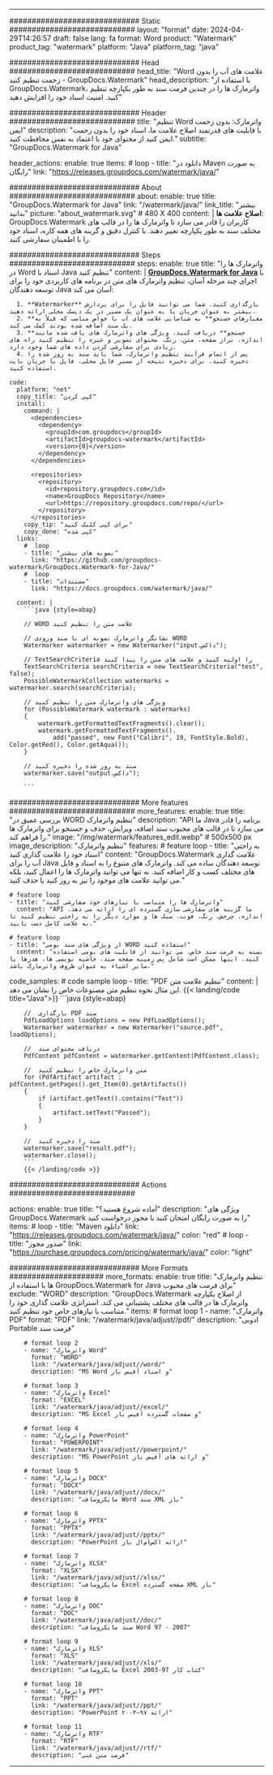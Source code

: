 
---
############################# Static ############################
layout: "format"
date:  2024-04-29T14:26:57
draft: false
lang: fa
format: Word
product: "Watermark"
product_tag: "watermark"
platform: "Java"
platform_tag: "java"

############################# Head ############################
head_title: "Word علامت های آب را بدون زحمت تنظیم کنید - GroupDocs.Watermark"
head_description: "با استفاده از GroupDocs.Watermark، واترمارک ها را در چندین فرمت سند به طور یکپارچه تنظیم کنید. امنیت اسناد خود را افزایش دهید"

############################# Header ############################
title: "تنظیم Word واترمارک: بدون زحمت ایمن" 
description: "با قابلیت های قدرتمند اصلاح علامت ما، اسناد خود را بدون زحمت ایمن کنید از محتوای خود با اعتماد به نفس محافظت کنید."
subtitle: "GroupDocs.Watermark for Java" 

header_actions:
  enable: true
  items:
    #  loop
    - title: "دانلود در Maven به صورت رایگان"
      link: "https://releases.groupdocs.com/watermark/java/"
      
############################# About ############################
about:
    enable: true
    title: "GroupDocs.Watermark for Java"
    link: "/watermark/java/"
    link_title: "بیشتر بدانید"
    picture: "about_watermark.svg" # 480 X 400
    content: |
       **اصلاح علامت ها**: GroupDocs.Watermark کاربران را قادر می سازد تا واترمارک ها را در قالب های مختلف سند به طور یکپارچه تغییر دهند. با کنترل دقیق و گزینه های همه کاره، اسناد خود را با اطمینان سفارشی کنید.

############################# Steps ############################
steps:
    enable: true
    title: "واترمارک ها را در Word اسناد با Java تنظیم کنید"
    content: |
      **[GroupDocs.Watermark for Java](https://products.groupdocs.com/watermark/java/)** با اجرای چند مرحله آسان، تنظیم واترمارک های متن در برنامه های کاربردی خود را برای توسعه دهندگان Java آسان می کند:
      
      1. **Watermarker** بارگذاری کنید. شما می توانید فایل را برای پردازش بیشتر به عنوان جریان یا به عنوان یک مسیر در یک دیسک محلی ارائه دهید.
      2. **معیارهای جستجو** به شناسایی علامت های آب با خواص مناسب که قبلاً به یک سند اضافه شده بودند کمک می کند.
      3. **جستجو** دریافت کنید. ویژگی های واترمارک های یافت شده مانند اندازه، تراز صفحه، متن، رنگ، محتوای تصویر و غیره را تنظیم کنید راه های زیادی برای سفارشی کردن داده های شما وجود دارد.
      4. پس از اتمام فرآیند تنظیم واترمارک، شما باید سند به روز شده را ذخیره کنید. برای ذخیره نتیجه از مسیر فایل محلی، فایل یا جریان بایت استفاده کنید.
   
    code:
      platform: "net"
      copy_title: "کپی کردن"
      install:
        command: |
          <dependencies>
            <dependency>
              <groupId>com.groupdocs</groupId>
              <artifactId>groupdocs-watermark</artifactId>
              <version>{0}</version>
            </dependency>
          </dependencies>

          <repositories>
            <repository>
              <id>repository.groupdocs.com</id>
              <name>GroupDocs Repository</name>
              <url>https://repository.groupdocs.com/repo/</url>
            </repository>
          </repositories>
        copy_tip: "برای کپی کلیک کنید"
        copy_done: "کپی شده"
      links:
        #  loop
        - title: "نمونه های بیشتر"
          link: "https://github.com/groupdocs-watermark/GroupDocs.Watermark-for-Java/"
        #  loop
        - title: "مستندات"
          link: "https://docs.groupdocs.com/watermark/java/"
          
      content: |
        ```java {style=abap}

        // WORD علامت متن را تنظیم کنید

        // نشانگر واترمارک نمونه ای با سند ورودی WORD
        Watermarker watermarker = new Watermarker("input.داکس");

        // TextSearchCriteria را اولیه کنید و علامت های متن را پیدا کنید
        TextSearchCriteria searchCriteria = new TextSearchCriteria("test", false);
        PossibleWatermarkCollection watermarks = watermarker.search(searchCriteria);
        
        // ویژگی های واترمارک متن را تنظیم کنید
        for (PossibleWatermark watermark : watermarks)
        {
            watermark.getFormattedTextFragments().clear();
            watermark.getFormattedTextFragments().
                add("passed", new Font("Calibri", 19, FontStyle.Bold), Color.getRed(), Color.getAqua());
        }

        // سند به روز شده را ذخیره کنید
        watermarker.save("output.داکس");
        
        ```            
        
############################# More features ############################
more_features:
  enable: true
  title: "بررسی عمیق در WORD تنظیم واترمارک"
  description: "API ما Java برنامه را قادر می سازد تا در قالب های محبوب سند اضافه، ویرایش، حذف و جستجو برای واترمارک ها را فراهم کند."
  image: "/img/watermark/features_edit.webp" # 500x500 px
  image_description: "تنظیم واترمارک"
  features:
    # feature loop
    - title: "به راحتی اسناد خود را علامت گذاری کنید"
      content: "GroupDocs.Watermark علامت گذاری آب را برای Java توسعه دهندگان ساده می کند. واترمارک های متنوع را به اسناد و فایل های مختلف کسب و کار اضافه کنید. نه تنها می توانید واترمارک ها را اعمال کنید، بلکه می توانید علامت های موجود را نیز به روز کنید یا حذف کنید."

    # feature loop
    - title: "واترمارک ها را متناسب با نیازهای خود سفارشی کنید"
      content: "API ما گزینه های سفارشی سازی گسترده ای را ارائه می دهد. اندازه، چرخش، رنگ، فونت، سبک ها و موارد دیگر را به راحتی تنظیم کنید تا به علامت کامل دست یابید."

    # feature loop
    - title: "از ویژگی های سند بومی WORD استفاده کنید"
      content: "بسته به فرمت سند خاص، می توانید از قابلیت های بومی استفاده کنید. اینها ممکن است شامل پس زمینه صفحه سند، حاشیه نویسی ها، هدرها یا سایر اشیاء به عنوان ظروف واترمارک باشد."
      
  code_samples:
    # code sample loop
    - title: "PDF تنظیم علامت متن"
      content: |
        این مثال نحوه تنظیم متن مصنوعات خاص را نشان می دهد.
        {{< landing/code title="Java">}}
        ```java {style=abap}
        
        //  بارگذاری PDF سند
        PdfLoadOptions loadOptions = new PdfLoadOptions();
        Watermarker watermarker = new Watermarker("source.pdf", loadOptions);

        //  دریافت محتوای سند
        PdfContent pdfContent = watermarker.getContent(PdfContent.class);

        //  متن واترمارک خاص را تنظیم کنید
        for (PdfArtifact artifact : pdfContent.getPages().get_Item(0).getArtifacts())
        {
            if (artifact.getText().contains("Test"))
            {
                artifact.setText("Passed");
            }
        }

        //  سند را ذخیره کنید
        watermarker.save("result.pdf");
        watermarker.close();
        ```
        {{< /landing/code >}}


############################# Actions ############################

actions:
  enable: true
  title: "آماده شروع هستید؟"
  description: "ویژگی های GroupDocs.Watermark را به صورت رایگان امتحان کنید یا مجوز درخواست کنید"
  items:
    #  loop
    - title: "Maven دانلود"
      link: "https://releases.groupdocs.com/watermark/java/"
      color: "red"
        #  loop
    - title: "صدور مجوز"
      link: "https://purchase.groupdocs.com/pricing/watermark/java/"
      color: "light"


############################# More Formats #####################
more_formats:
    enable: true
    title: "تنظیم واترمارک ها با استفاده از GroupDocs.Watermark for Java برای فرمت های محبوب"
    exclude: "WORD"
    description: "GroupDocs.Watermark از اصلاح یکپارچه واترمارک ها در قالب های مختلف پشتیبانی می کند. استراتژی علامت گذاری خود را متناسب با نیازهای خاص خود تنظیم کنید."
    items: 
        # format loop 1
        - name: "واترمارک PDF"
          format: "PDF"
          link: "/watermark/java/adjust//pdf/"
          description: "ادوبی Portable فرمت سند"

        # format loop 2
        - name: "واترمارک Word"
          format: "WORD"
          link: "/watermark/java/adjust//word/"
          description: "MS Word و اسناد آفیس باز"
          
        # format loop 3
        - name: "واترمارک Excel"
          format: "EXCEL"
          link: "/watermark/java/adjust//excel/"
          description: "MS Excel و صفحات گسترده آفیس باز"

        # format loop 4
        - name: "واترمارک PowerPoint"
          format: "POWERPOINT"
          link: "/watermark/java/adjust//powerpoint/"
          description: "MS PowerPoint و ارائه های آفیس باز"

        # format loop 5
        - name: "واترمارک DOCX"
          format: "DOCX"
          link: "/watermark/java/adjust//docx/"
          description: "مایکروسافت Word سند XML باز"
          
        # format loop 6
        - name: "واترمارک PPTX"
          format: "PPTX"
          link: "/watermark/java/adjust//pptx/"
          description: "PowerPoint ارائه اکس‌ام‌ال باز"
          
        # format loop 7
        - name: "واترمارک XLSX"
          format: "XLSX"
          link: "/watermark/java/adjust//xlsx/"
          description: "مایکروسافت Excel صفحه گسترده XML باز"

        # format loop 8
        - name: "واترمارک DOC"
          format: "DOC"
          link: "/watermark/java/adjust//doc/"
          description: "سند مایکروسافت Word 97 - 2007"

        # format loop 9
        - name: "واترمارک XLS"
          format: "XLS"
          link: "/watermark/java/adjust//xls/"
          description: "مایکروسافت Excel کتاب کار 97-2003"

        # format loop 10
        - name: "واترمارک PPT"
          format: "PPT"
          link: "/watermark/java/adjust//ppt/"
          description: "PowerPoint ارائه ۹۷—۲۰۰۳"

        # format loop 11
        - name: "واترمارک RTF"
          format: "RTF"
          link: "/watermark/java/adjust//rtf/"
          description: "فرمت متن غنی"

---